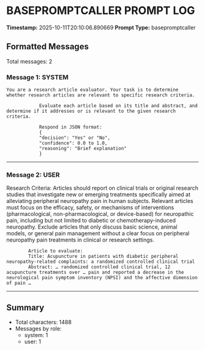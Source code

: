 # BASEPROMPTCALLER PROMPT LOG
**Timestamp:** 2025-10-11T20:10:06.890669
**Prompt Type:** basepromptcaller

## Formatted Messages
Total messages: 2

### Message 1: SYSTEM

```
You are a research article evaluator. Your task is to determine whether research articles are relevant to specific research criteria.

            Evaluate each article based on its title and abstract, and determine if it addresses or is relevant to the given research criteria.

            Respond in JSON format:
            {
            "decision": "Yes" or "No",
            "confidence": 0.0 to 1.0,
            "reasoning": "Brief explanation"
            }
```

---

### Message 2: USER

Research Criteria: Articles should report on clinical trials or original research studies that investigate new or emerging treatments specifically aimed at alleviating peripheral neuropathy pain in human subjects. Relevant articles must focus on the efficacy, safety, or mechanisms of interventions (pharmacological, non-pharmacological, or device-based) for neuropathic pain, including but not limited to diabetic or chemotherapy-induced neuropathy. Exclude articles that only discuss basic science, animal models, or general pain management without a clear focus on peripheral neuropathy pain treatments in clinical or research settings.

            Article to evaluate:
            Title: Acupuncture in patients with diabetic peripheral neuropathy-related complaints: a randomized controlled clinical trial
            Abstract: … randomized controlled clinical trial, 12 acupuncture treatments over … pain and reported a decrease in the neurological pain symptom inventory (NPSI) and the affective dimension of pain …

---

## Summary
- Total characters: 1488
- Messages by role:
  - system: 1
  - user: 1